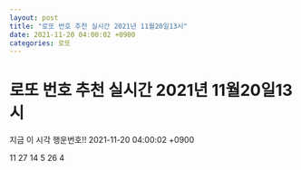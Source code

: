```yaml
---
layout: post
title: "로또 번호 추천 실시간 2021년 11월20일13시"
date: 2021-11-20 04:00:02 +0900
categories: 로또
---
```


# 로또 번호 추천 실시간 2021년 11월20일13시

지금 이 시각 행운번호!! 2021-11-20 04:00:02 +0900

 11  27  14  5  26  4 

